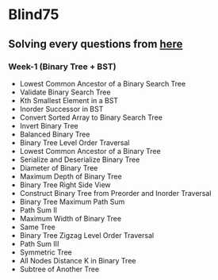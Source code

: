# Blind75

## Solving every questions from [here](https://www.techinterviewhandbook.org/grind75?weeks=26&hours=9)

### Week-1 (Binary Tree + BST)
* Lowest Common Ancestor of a Binary Search Tree
* Validate Binary Search Tree
* Kth Smallest Element in a BST
* Inorder Successor in BST
* Convert Sorted Array to Binary Search Tree
* Invert Binary Tree
* Balanced Binary Tree
* Binary Tree Level Order Traversal
* Lowest Common Ancestor of a Binary Tree
* Serialize and Deserialize Binary Tree
* Diameter of Binary Tree
* Maximum Depth of Binary Tree
* Binary Tree Right Side View
* Construct Binary Tree from Preorder and Inorder Traversal
* Binary Tree Maximum Path Sum
* Path Sum II
* Maximum Width of Binary Tree
* Same Tree
* Binary Tree Zigzag Level Order Traversal
* Path Sum III
* Symmetric Tree
* All Nodes Distance K in Binary Tree
* Subtree of Another Tree

